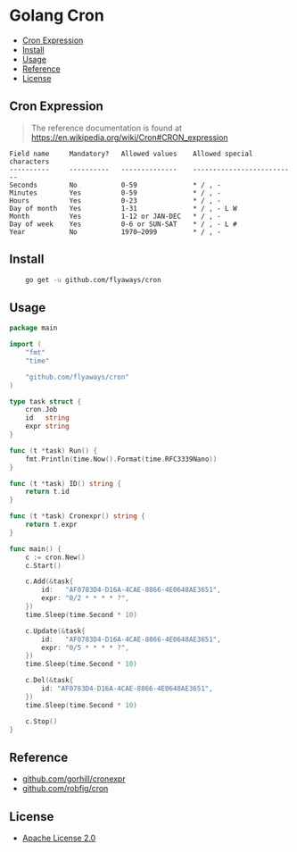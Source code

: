Golang Cron
=============================
<!-- TOC -->

- [Cron Expression](#cron-expression)
- [Install](#install)
- [Usage](#usage)
- [Reference](#reference)
- [License](#license)

<!-- /TOC -->

## Cron Expression

> The reference documentation is found at https://en.wikipedia.org/wiki/Cron#CRON_expression

    Field name     Mandatory?   Allowed values    Allowed special characters
    ----------     ----------   --------------    --------------------------
    Seconds        No           0-59              * / , -
    Minutes        Yes          0-59              * / , -
    Hours          Yes          0-23              * / , -
    Day of month   Yes          1-31              * / , - L W
    Month          Yes          1-12 or JAN-DEC   * / , -
    Day of week    Yes          0-6 or SUN-SAT    * / , - L #
    Year           No           1970–2099         * / , -

## Install

```sh
    go get -u github.com/flyaways/cron
```

## Usage

```go
package main

import (
	"fmt"
	"time"

	"github.com/flyaways/cron"
)

type task struct {
	cron.Job
	id   string
	expr string
}

func (t *task) Run() {
	fmt.Println(time.Now().Format(time.RFC3339Nano))
}

func (t *task) ID() string {
	return t.id
}

func (t *task) Cronexpr() string {
	return t.expr
}

func main() {
	c := cron.New()
	c.Start()

	c.Add(&task{
		id:   "AF0783D4-D16A-4CAE-8866-4E0648AE3651",
		expr: "0/2 * * * * ?",
	})
	time.Sleep(time.Second * 10)

	c.Update(&task{
		id:   "AF0783D4-D16A-4CAE-8866-4E0648AE3651",
		expr: "0/5 * * * * ?",
	})
	time.Sleep(time.Second * 10)

	c.Del(&task{
		id: "AF0783D4-D16A-4CAE-8866-4E0648AE3651",
	})
	time.Sleep(time.Second * 10)

	c.Stop()
}
```

## Reference

* [github.com/gorhill/cronexpr](https://github.com/gorhill/cronexpr)
* [github.com/robfig/cron](https://github.com/robfig/cron)

## License

* [Apache License 2.0](http://www.apache.org/licenses/LICENSE-2.0)